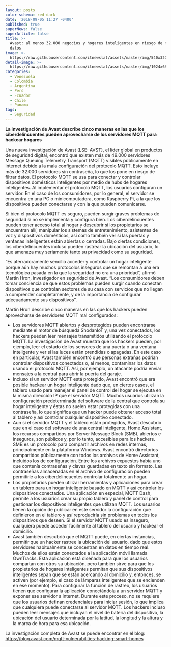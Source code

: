```yaml
---
layout: posts
color-schema: red-dark
date: '2018-09-05 11:27 -0400'
published: true
superNews: false
superArticle: false
title: >-
  Avast: al menos 32.000 negocios y hogares inteligentes en riesgo de filtrar
  datos
image: >-
  https://raw.githubusercontent.com/itnewslat/assets/master/img/540x320/Hogar-inteligente-p.jpg
detail-image: >-
  https://raw.githubusercontent.com/itnewslat/assets/master/img/1024x680/Hogar-inteligente-g.jpg
categories:
  - Venezuela
  - Colombia
  - Argentina
  - Perú
  - Ecuador
  - Chile
  - Panama
tags:
  - Seguridad
---
```

**La investigación de Avast describe cinco maneras en las que los ciberdelincuentes pueden aprovecharse de los servidores MQTT para hackear hogares**

Una nueva investigación de Avast (LSE: AVST), el líder global en productos de seguridad digital, encontró que existen más de 49.000 servidores Message Queuing Telemetry Transport (MQTT) visibles públicamente en internet debido a la mala configuración del protocolo MQTT. Esto incluye más de 32.000 servidores sin contraseña, lo que los pone en riesgo de filtrar datos. El protocolo MQTT se usa para conectar y controlar dispositivos domésticos inteligentes por medio de hubs de hogares inteligentes. Al implementar el protocolo MQTT, los usuarios configuran un servidor. En el caso de los consumidores, por lo general, el servidor se encuentra en una PC o minicomputadora, como Raspberry Pi, a la que los dispositivos pueden conectarse y con la que pueden comunicarse. 

Si bien el protocolo MQTT es seguro, pueden surgir graves problemas de seguridad si no se implementa y configura bien. Los ciberdelincuentes pueden tener acceso total al hogar y descubrir si los propietarios se encuentran allí; manipular los sistemas de entretenimiento, asistentes de voz y dispositivos domésticos, así como también ver si las puertas y ventanas inteligentes están abiertas o cerradas. Bajo ciertas condiciones, los ciberdelincuentes incluso pueden rastrear la ubicación del usuario, lo que amenaza muy seriamente tanto su privacidad como su seguridad.

“Es aterradoramente sencillo acceder y controlar un hogar inteligente porque aún hay muchos protocolos inseguros que se remontan a una era tecnológica pasada en la que la seguridad no era una prioridad”, afirmó Martin Hron, investigador en seguridad de Avast. “Los consumidores deben tomar conciencia de que estos problemas pueden surgir cuando conectan dispositivos que controlan sectores de su casa con servicios que no llegan a comprender completamente, y de la importancia de configurar adecuadamente sus dispositivos”.

Martin Hron describe cinco maneras en las que los hackers pueden aprovecharse de servidores MQTT mal configurados:

- Los servidores MQTT abiertos y desprotegidos pueden encontrarse mediante el motor de búsqueda ShodanIoT y, una vez conectados, los hackers pueden leer mensajes transmitidos utilizando el protocolo MQTT. La investigación de Avast muestra que los hackers pueden, por ejemplo, leer el estado de los sensores de una puerta o una ventana inteligente y ver si las luces están prendidas o apagadas. En este caso en particular, Avast también encontró que personas extrañas podrían controlar dispositivos conectados o, al menos, contaminar los datos usando el protocolo MQTT. Así, por ejemplo, un atacante podría enviar mensajes a la central para abrir la puerta del garaje.
- Incluso si un servidor MQTT está protegido, Avast encontró que era posible hackear un hogar inteligente dado que, en ciertos casos, el tablero usado para manejar el panel de control del hogar se ejecuta en la misma dirección IP que el servidor MQTT. Muchos usuarios utilizan la configuración predeterminada del software de la central que controla su hogar inteligente y éstas no suelen estar protegidas con una contraseña, lo que significa que un hacker puede obtener acceso total al tablero y así controlar cualquier dispositivo conectado. 
- Aun si el servidor MQTT y el tablero están protegidos, Avast descubrió que en el caso del software de una central inteligente, Home Assistant, los recursos compartidos por Server Message Block (SMB), abiertos e inseguros, son públicos y, por lo tanto, accesibles para los hackers. SMB es un protocolo para compartir archivos en redes internas, principalmente en la plataforma Windows. Avast encontró directorios compartidos públicamente con todos los archivos de Home Assistant, incluidos los de configuración. Entre los archivos expuestos había uno que contenía contraseñas y claves guardadas en texto sin formato. Las contraseñas almacenadas en el archivo de configuración pueden permitirle a los ciberdelincuentes controlar totalmente un hogar.
- Los propietarios pueden utilizar herramientas y aplicaciones para crear un tablero para un hogar inteligente basado en MQTT y así controlar los dispositivos conectados. Una aplicación en especial, MQTT Dash, permite a los usuarios crear su propio tablero y panel de control para gestionar los dispositivos inteligentes que utilizan MQTT. Los usuarios tienen la opción de publicar en este servidor la configuración que definieron en el tablero y así reproducirla sin problemas en todos los dispositivos que deseen. Si el servidor MQTT usado es inseguro, cualquiera puede acceder fácilmente al tablero del usuario y hackear el domicilio.
- Avast también descubrió que el MQTT puede, en ciertas instancias, permitir que un hacker rastree la ubicación del usuario, dado que estos servidores habitualmente se concentran en datos en tiempo real. Muchos de ellos están conectados a la aplicación móvil llamada OwnTracks. Esta aplicación está diseñada para que los usuarios compartan con otros su ubicación, pero también sirve para que los propietarios de hogares inteligentes permitan que sus dispositivos inteligentes sepan que se están acercando al domicilio y, entonces, se activen (por ejemplo, el caso de lámparas inteligentes que se encienden en ese momento). Para configurar la función de rastreo, los usuarios tienen que configurar la aplicación conectándola a un servidor MQTT y exponer ese servidor a internet. Durante este proceso, no se requiere que los usuarios definan credenciales para iniciar sesión, lo que implica que cualquiera puede conectarse al servidor MQTT. Los hackers incluso pueden leer mensajes que incluyan el nivel de batería del dispositivo, la ubicación del usuario determinada por la latitud, la longitud y la altura y la marca de hora para esa ubicación. 

La investigación completa de Avast se puede encontrar en el blog: https://blog.avast.com/mqtt-vulnerabilities-hacking-smart-homes

